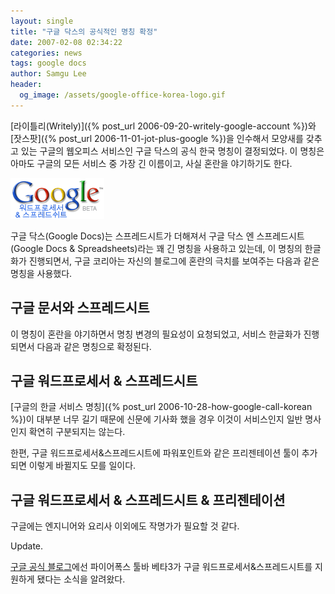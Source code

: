 ```yaml
---
layout: single
title: "구글 닥스의 공식적인 명칭 확정"
date: 2007-02-08 02:34:22
categories: news
tags: google docs
author: Samgu Lee
header:
  og_image: /assets/google-office-korea-logo.gif
---
```


[라이틀리(Writely)]({% post_url 2006-09-20-writely-google-account %})와 [잣스팟]({% post_url 2006-11-01-jot-plus-google %})을 인수해서 모양새를 갖추고 있는 구글의 웹오피스 서비스인 구글 닥스의 공식 한국 명칭이 결정되었다. 이 명칭은 아마도 구글의 모든 서비스 중 가장 긴 이름이고, 사실 혼란을 야기하기도 한다.

![구글 닥스의 한국 공식 명칭 로고](/assets/google-office-korea-logo.gif)

구글 닥스(Google Docs)는 스프레드시트가 더해져서 구글 닥스 엔 스프레드시트(Google Docs & Spreadsheets)라는 꽤 긴 명칭을 사용하고 있는데, 이 명칭의 한글화가 진행되면서, 구글 코리아는 자신의 블로그에 혼란의 극치를 보여주는 다음과 같은 명칭을 사용했다.

## 구글 문서와 스프레드시트

이 명칭이 혼란을 야기하면서 명칭 변경의 필요성이 요청되었고, 서비스 한글화가 진행되면서 다음과 같은 명칭으로 확정된다.

## 구글 워드프로세서 &amp; 스프레드시트

[구글의 한글 서비스 명칭]({% post_url 2006-10-28-how-google-call-korean %})이 대부분 너무 길기 때문에 신문에 기사화 했을 경우 이것이 서비스인지 일반 명사인지 확연히 구분되지는 않는다.

한편, 구글 워드프로세서&amp;스프레드시트에 파워포인트와 같은 프리젠테이션 툴이 추가되면 이렇게 바뀔지도 모를 일이다.

## 구글 워드프로세서 & 스프레드시트 & 프리젠테이션

구글에는 엔지니어와 요리사 이외에도 작명가가 필요할 것 같다.

Update.

[구글 공식 블로그](http://google-d-s.blogspot.com/2007/02/hello-world.html)에선 파이어폭스 툴바 베타3가 구글 워드프로세서&스프레드시트를 지원하게 됐다는 소식을 알려왔다.
